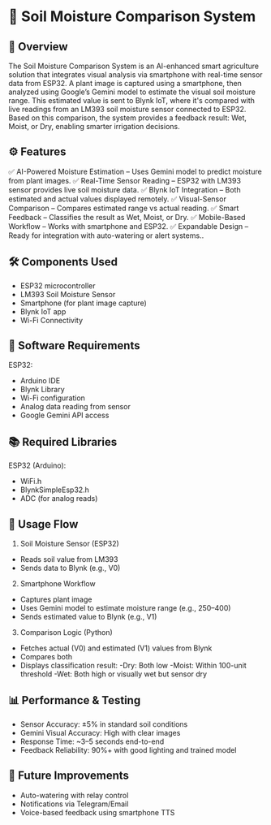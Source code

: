 # 🌿 Soil Moisture Comparison System


## 📌 Overview
The Soil Moisture Comparison System is an AI-enhanced smart agriculture solution that integrates visual analysis via smartphone with real-time sensor data from ESP32. A plant image is captured using a smartphone, then analyzed using Google’s Gemini model to estimate the visual soil moisture range. This estimated value is sent to Blynk IoT, where it's compared with live readings from an LM393 soil moisture sensor connected to ESP32. Based on this comparison, the system provides a feedback result: Wet, Moist, or Dry, enabling smarter irrigation decisions.


## ⚙️ Features
✅ AI-Powered Moisture Estimation – Uses Gemini model to predict moisture from plant images.
✅ Real-Time Sensor Reading – ESP32 with LM393 sensor provides live soil moisture data.
✅ Blynk IoT Integration – Both estimated and actual values displayed remotely.
✅ Visual-Sensor Comparison – Compares estimated range vs actual reading.
✅ Smart Feedback – Classifies the result as Wet, Moist, or Dry.
✅ Mobile-Based Workflow – Works with smartphone and ESP32.
✅ Expandable Design – Ready for integration with auto-watering or alert systems..

## 🛠️ Components Used
- ESP32 microcontroller
- LM393 Soil Moisture Sensor
- Smartphone (for plant image capture)
- Blynk IoT app
- Wi-Fi Connectivity

## 🔧 Software Requirements
ESP32:
- Arduino IDE
- Blynk Library
- Wi-Fi configuration
- Analog data reading from sensor
- Google Gemini API access

## 📚 Required Libraries
ESP32 (Arduino):
  - WiFi.h
  - BlynkSimpleEsp32.h
  - ADC (for analog reads)


## 📲 Usage Flow
1. Soil Moisture Sensor (ESP32)
- Reads soil value from LM393
- Sends data to Blynk (e.g., V0)
2. Smartphone Workflow
- Captures plant image
- Uses Gemini model to estimate moisture range (e.g., 250–400)
- Sends estimated value to Blynk (e.g., V1)
3. Comparison Logic (Python)
- Fetches actual (V0) and estimated (V1) values from Blynk
- Compares both
- Displays classification result:
  -Dry: Both low
  -Moist: Within 100-unit threshold
  -Wet: Both high or visually wet but sensor dry

## 📊 Performance & Testing
- Sensor Accuracy: ±5% in standard soil conditions
- Gemini Visual Accuracy: High with clear images
- Response Time: ~3–5 seconds end-to-end
- Feedback Reliability: 90%+ with good lighting and trained model

## 📌 Future Improvements
- Auto-watering with relay control
- Notifications via Telegram/Email
- Voice-based feedback using smartphone TTS
